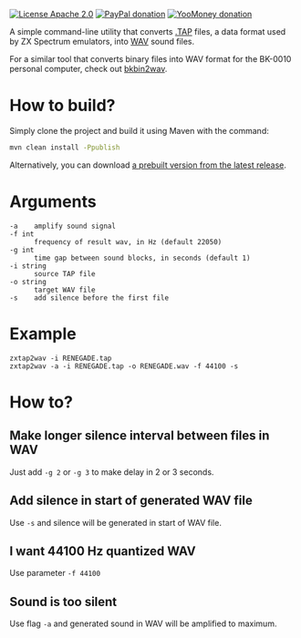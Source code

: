 [![License Apache 2.0](https://img.shields.io/badge/license-Apache%20License%202.0-green.svg)](http://www.apache.org/licenses/LICENSE-2.0)
[![PayPal donation](https://img.shields.io/badge/donation-PayPal-cyan.svg)](https://www.paypal.com/cgi-bin/webscr?cmd=_s-xclick&hosted_button_id=AHWJHJFBAWGL2)
[![YooMoney donation](https://img.shields.io/badge/donation-Yoo.money-blue.svg)](https://yoomoney.ru/to/41001158080699)

A simple command-line utility that converts [.TAP](http://fileformats.archiveteam.org/wiki/TAP_(ZX_Spectrum)) files, a data format used by ZX Spectrum emulators, into [WAV](https://en.wikipedia.org/wiki/WAV) sound files.

For a similar tool that converts binary files into WAV format for the BK-0010 personal computer, check out [bkbin2wav](https://github.com/raydac/bkbin2wav).

# How to build?

Simply clone the project and build it using Maven with the command:
```bash
mvn clean install -Ppublish
```

Alternatively, you can download [a prebuilt version from the latest release](https://github.com/raydac/zxtap-to-wav/releases/tag/1.0.3).

# Arguments
```
-a    amplify sound signal
-f int
      frequency of result wav, in Hz (default 22050)
-g int
      time gap between sound blocks, in seconds (default 1)
-i string
      source TAP file
-o string
      target WAV file
-s    add silence before the first file
```
# Example
```
zxtap2wav -i RENEGADE.tap
zxtap2wav -a -i RENEGADE.tap -o RENEGADE.wav -f 44100 -s
```
# How to?

## Make longer silence interval between files in WAV
Just add `-g 2` or `-g 3` to make delay in 2 or 3 seconds.

## Add silence in start of generated WAV file
Use `-s` and silence will be generated in start of WAV file.

## I want 44100 Hz quantized WAV
Use parameter `-f 44100`

## Sound is too silent
Use flag `-a` and generated sound in WAV will be amplified to maximum.
